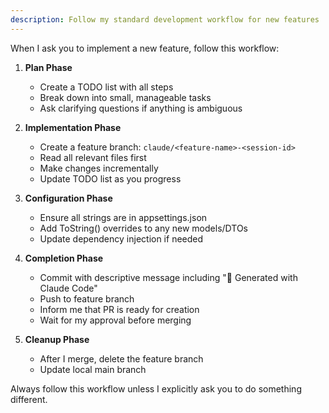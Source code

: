 ```yaml
---
description: Follow my standard development workflow for new features
---
```


When I ask you to implement a new feature, follow this workflow:

1. **Plan Phase**
   - Create a TODO list with all steps
   - Break down into small, manageable tasks
   - Ask clarifying questions if anything is ambiguous

2. **Implementation Phase**
   - Create a feature branch: `claude/<feature-name>-<session-id>`
   - Read all relevant files first
   - Make changes incrementally
   - Update TODO list as you progress

3. **Configuration Phase**
   - Ensure all strings are in appsettings.json
   - Add ToString() overrides to any new models/DTOs
   - Update dependency injection if needed

4. **Completion Phase**
   - Commit with descriptive message including "🤖 Generated with Claude Code"
   - Push to feature branch
   - Inform me that PR is ready for creation
   - Wait for my approval before merging

5. **Cleanup Phase**
   - After I merge, delete the feature branch
   - Update local main branch

Always follow this workflow unless I explicitly ask you to do something different.
